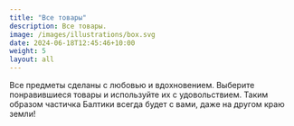 ```yaml
---
title: "Все товары"
description: Все товары.
image: /images/illustrations/box.svg
date: 2024-06-18T12:45:46+10:00
weight: 5
layout: all
---
```



Все предметы сделаны с любовью и вдохновением. Выберите понравившиеся товары и используйте их с удовольствием. Таким образом частичка Балтики всегда будет с вами, даже на другом краю земли!

